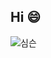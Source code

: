 ## Hi 😄
![심슨](https://user-images.githubusercontent.com/82128459/117253035-b83dbc80-ae81-11eb-8809-d04b4fb91dab.gif)





